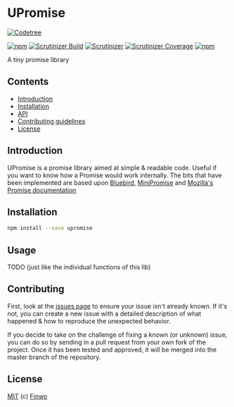 UPromise
========

[![Codetree](https://codetree.com/images/managed-with-codetree.svg)](https://codetree.com/projects/gX1r)

[![npm](https://img.shields.io/npm/v/upromise.svg?style=flat-square)](https://npmjs.com/package/upromise/)
[![Scrutinizer Build](https://img.shields.io/scrutinizer/build/g/finwo/js-upromise.svg?style=flat-square)](https://scrutinizer-ci.com/g/finwo/js-upromise/)
[![Scrutinizer](https://img.shields.io/scrutinizer/g/finwo/js-upromise.svg?style=flat-square)](https://scrutinizer-ci.com/g/finwo/js-upromise/)
[![Scrutinizer Coverage](https://img.shields.io/scrutinizer/coverage/g/finwo/js-upromise.svg?style=flat-square)](https://scrutinizer-ci.com/g/finwo/js-upromise/)
[![npm](https://img.shields.io/npm/l/upromise.svg?style=flat-square)](https://npmjs.com/package/upromise/)

A tiny promise library

## Contents

- [Introduction](#introduction)
- [Installation](#installation)
- [API](#usage)
- [Contributing guidelines](#contributing)
- [License](#license)

## Introduction

UPromise is a promise library aimed at simple & readable code. Useful if you want to know how a Promise would work internally.
The bits that have been implemented are based upon [Bluebird](https://github.com/petkaantonov/bluebird), [MiniPromise](https://gist.github.com/finwo/dc2f148ad937454d988f0b43807fca38) and [Mozilla's Promise documentation](https://developer.mozilla.org/en-US/docs/Web/JavaScript/Reference/Global_Objects/Promise)

## Installation

```sh
npm install --save upromise
```

## Usage

TODO (just like the individual functions of this lib)

## Contributing

First, look at the [issues page](https://github.com/finwo/js-upromise/issues) to ensure your issue isn't already known. If it's not, you can create a new issue with a detailed description of what happened & how to reproduce the unexpected behavior.

If you decide to take on the challenge of fixing a known (or unknown) issue, you can do so by sending in a pull request from your own fork of the project. Once it has been tested and approved, it will be merged into the master branch of the repository.

## License

[MIT](https://github.com/finwo/js-upromise/blob/master/LICENSE.md) (c) [Finwo](https://github.com/finwo)
